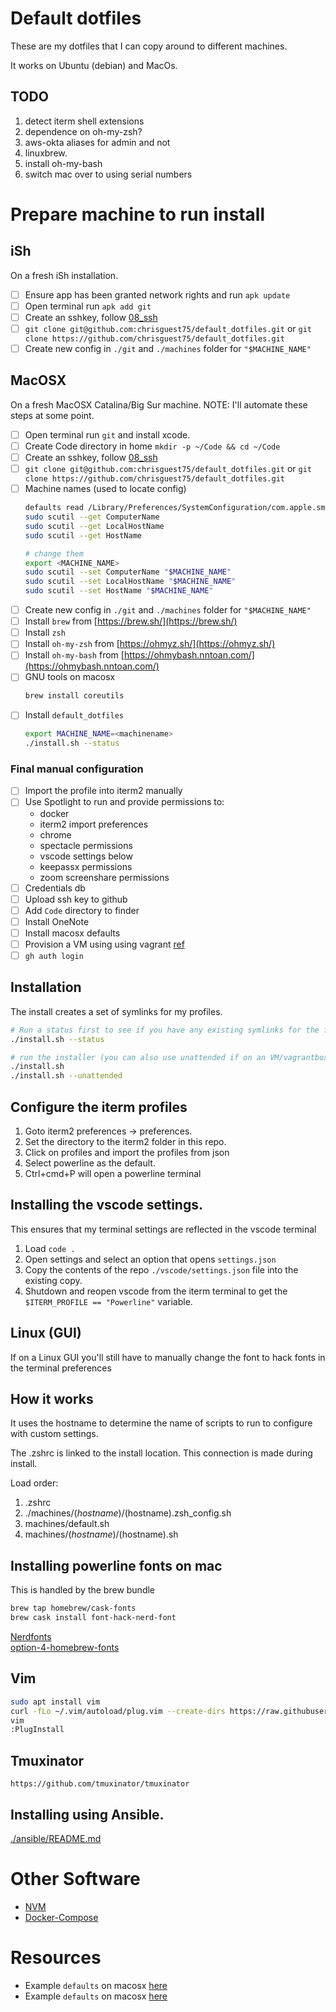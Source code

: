 # Default dotfiles
These are my dotfiles that I can copy around to different machines.

It works on Ubuntu (debian) and MacOs.  
## TODO
1. detect iterm shell extensions
1. dependence on oh-my-zsh?
1. aws-okta aliases for admin and not
1. linuxbrew.
1. install oh-my-bash
1. switch mac over to using serial numbers


# Prepare machine to run install

## iSh
On a fresh iSh installation.

- [ ] Ensure app has been granted network rights and run `apk update` 
- [ ] Open terminal run `apk add git`  
- [ ] Create an sshkey, follow [08_ssh](https://github.com/chrisguest75/sysadmin_examples/blob/master/08_ssh/README.md)
- [ ] `git clone git@github.com:chrisguest75/default_dotfiles.git` or `git clone https://github.com/chrisguest75/default_dotfiles.git`  
- [ ] Create new config in `./git` and `./machines` folder for `"$MACHINE_NAME"`

## MacOSX
On a fresh MacOSX Catalina/Big Sur machine.
NOTE: I'll automate these steps at some point.  

- [ ] Open terminal run `git` and install xcode.  
- [ ] Create Code directory in home `mkdir -p ~/Code && cd ~/Code`  
- [ ] Create an sshkey, follow [08_ssh](https://github.com/chrisguest75/sysadmin_examples/blob/master/08_ssh/README.md)
- [ ] `git clone git@github.com:chrisguest75/default_dotfiles.git` or `git clone https://github.com/chrisguest75/default_dotfiles.git`  
- [ ] Machine names (used to locate config)
    ```sh
    defaults read /Library/Preferences/SystemConfiguration/com.apple.smb.server NetBIOSName
	sudo scutil --get ComputerName 
    sudo scutil --get LocalHostName
    sudo scutil --get HostName 

    # change them
    export <MACHINE_NAME>
	sudo scutil --set ComputerName "$MACHINE_NAME"
    sudo scutil --set LocalHostName "$MACHINE_NAME"
    sudo scutil --set HostName "$MACHINE_NAME"
    ```
- [ ] Create new config in `./git` and `./machines` folder for `"$MACHINE_NAME"`
- [ ] Install `brew` from [https://brew.sh/](https://brew.sh/)  
- [ ] Install `zsh`  
- [ ] Install `oh-my-zsh` from [https://ohmyz.sh/](https://ohmyz.sh/)
- [ ] Install `oh-my-bash` from [https://ohmybash.nntoan.com/](https://ohmybash.nntoan.com/)  
- [ ] GNU tools on macosx
    ```sh
    brew install coreutils
    ```
- [ ] Install `default_dotfiles` 
    ```sh
    export MACHINE_NAME=<machinename>
    ./install.sh --status
    ```
### Final manual configuration
- [ ] Import the profile into iterm2 manually
- [ ] Use Spotlight to run and provide permissions to: 
    * docker
    * iterm2 import preferences
    * chrome 
    * spectacle permissions
    * vscode settings below
    * keepassx permissions
    * zoom screenshare permissions
- [ ] Credentials db
- [ ] Upload ssh key to github
- [ ] Add `Code` directory to finder
- [ ] Install OneNote 
- [ ] Install macosx defaults 
- [ ] Provision a VM using using vagrant [ref](https://github.com/chrisguest75/vagrant_machines)  
- [ ] `gh auth login`
## Installation
The install creates a set of symlinks for my profiles.  

```sh
# Run a status first to see if you have any existing symlinks for the files about to be replaced
./install.sh --status

# run the installer (you can also use unattended if on an VM/vagrantbox)
./install.sh
./install.sh --unattended

```
## Configure the iterm profiles

1. Goto iterm2 preferences -> preferences.
1. Set the directory to the iterm2 folder in this repo.
1. Click on profiles and import the profiles from json
1. Select powerline as the default. 
1. Ctrl+cmd+P will open a powerline terminal

## Installing the vscode settings.
This ensures that my terminal settings are reflected in the vscode terminal 

1) Load ```code .``` 
1) Open settings and select an option that opens ```settings.json```
1) Copy the contents of the repo ```./vscode/settings.json``` file into the existing copy. 
1) Shutdown and reopen vscode from the iterm terminal to get the ```$ITERM_PROFILE == "Powerline"``` variable. 
## Linux (GUI)
If on a Linux GUI you'll still have to manually change the font to hack fonts in the terminal preferences  

## How it works
It uses the hostname to determine the name of scripts to run to configure with custom settings. 

The .zshrc is linked to the install location. This connection is made during install.  

Load order:
1. .zshrc
1. ./machines/$(hostname)/$(hostname).zsh_config.sh
1. machines/default.sh
1. machines/$(hostname)/$(hostname).sh

## Installing powerline fonts on mac
This is handled by the brew bundle  

```sh
brew tap homebrew/cask-fonts
brew cask install font-hack-nerd-font
```

[Nerdfonts](https://www.nerdfonts.com/)  
[option-4-homebrew-fonts](https://github.com/ryanoasis/nerd-fonts#option-4-homebrew-fonts)

## Vim
```sh
sudo apt install vim
curl -fLo ~/.vim/autoload/plug.vim --create-dirs https://raw.githubusercontent.com/junegunn/vim-plug/master/plug.vim
vim
:PlugInstall
```

## Tmuxinator
```
https://github.com/tmuxinator/tmuxinator
```

## Installing using Ansible.
[./ansible/README.md](./ansible/README.md)


# Other Software
* [NVM](https://github.com/nvm-sh/nvm)
* [Docker-Compose](https://docs.docker.com/compose/install/)

# Resources 
* Example `defaults` on macosx [here](https://gist.github.com/bradp/bea76b16d3325f5c47d4)
* Example `defaults` on macosx [here](https://gist.github.com/dannysmith/9369950)

